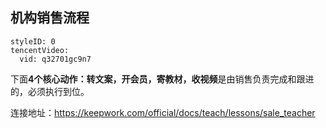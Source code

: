 ## 机构销售流程


```@TencentVideo
styleID: 0
tencentVideo:
  vid: q32701gc9n7

```

下面**4个核心动作：转文案，开会员，寄教材，收视频**是由销售负责完成和跟进的，必须执行到位。

连接地址：https://keepwork.com/official/docs/teach/lessons/sale_teacher